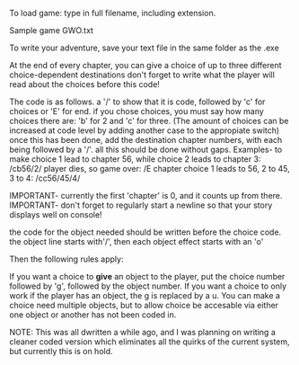 

To load game: type in full filename, including extension.

Sample game GWO.txt 

To write your adventure, save your text file in the same folder as the .exe

At the end of every chapter, you can give a choice of up to three different choice-dependent destinations 
don't forget to write what the player will read about the choices before this code!

The code is as follows. a '/' to show that it is code, followed by 'c' for choices 
or 'E' for end.
if you chose choices, you must say how many choices there are: 'b' for 2 and 'c' for three.
(The amount of choices can be increased at code level by adding another case to the appropiate switch)
once this has been done, add the destination chapter numbers, with each being followed
by a '/'. all this should be done without gaps.
Examples-
to make  choice 1 lead to chapter 56, while choice 2 leads to chapter 3:
/cb56/2/
player dies,  so game over:
/E
chapter choice 1 leads to 56, 2 to 45, 3 to 4:
/cc56/45/4/ 

IMPORTANT- currently the first 'chapter' is 0, and it counts up from there. 
IMPORTANT- don't forget to regularly start a newline so that your story displays well on console!


the code for the object needed should be written before the choice code. 
the object line starts with'/', then each object effect starts with an 'o'

Then the following rules apply:

If you want a choice to **give** an object to the player, put the choice number followed by 
'g', followed by the object number. If you want a choice to only work if the player has an object,
the g is replaced by a u. 
You can make a choice need multiple objects, but to allow choice be accesable via either one object or another has not been coded in.

 NOTE: This was all dwritten a while ago, and I was planning on writing a cleaner coded version which eliminates all the quirks of the
 current system, but currently this is on hold.
